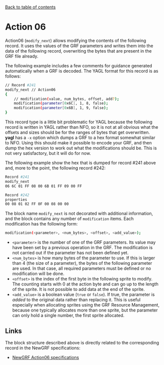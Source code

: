 [Back to table of contents](../index.md)

# Action 06

Action06 (`modify_next`) allows modifying the contents of the following record. It uses the values of the GRF parameters and writes them into the data of the following record, overwriting the bytes that are present in the GRF file already. 

The following example includes a few comments for guidance generated automatically when a GRF is decoded. The YAGL format for this record is as follows:

```bash
// Record #241
modify_next // Action06
{
    // modification(value, num_bytes, offset, add?);
    modification(parameter[0x6C], 1, 8, false);
    modification(parameter[0x6B], 1, 9, false);
}
```

This record type is a little bit problematic for YAGL because the following record is written in YAGL rather than NFO, so it is not at all obvious what the offsets and sizes should be for the ranges of bytes that get overwritten. **yagl** has a `-x` option which dumps a GRF to a hex format somewhat similar to NFO. Using this should make it possible to encode your GRF, and then dump the hex version to work out what the modifications should be. This is not very satisfactory, but it will do for now.

The following example show the hex that is dumped for record #241 above and, more to the point, the following record #242:

```bash
Record #241
modify_next
06 6C 01 FF 08 00 6B 01 FF 09 00 FF 

Record #242
properties
00 08 01 02 FF 0F 00 08 00 00 
```

The block name `modify_next` is not decorated with additional information, and the block contains any number of `modification` items. Each modification has the following form:

```bash
modification(<parameter>, <num_bytes>, <offset>, <add_value>);
```

- `<parameter>` is the number of one of the GRF parameters. Its value may have been set by a previous operation in the GRF. The modification is not carried out if the parameter has not been defined yet. 
- `<num_bytes>` is how many bytes of the parameter to use. If this is larger than 4 (the size of a parameter), the bytes of the following parameter are used. In that case, all required parameters must be defined or no modification will be done. 
- `<offset>` is the index of the first byte in the following sprite to modify. The counting starts with 0 at the action byte and can go up to the length of the sprite. It is not possible to add data at the end of the sprite.
- `<add_value>` is a boolean value (`true` or `false`). If true, the parameter is *added* to the original data rather than replacing it. This is useful especially when allocating sprites using the GRF Resource Management, because one typically allocates more than one sprite, but the parameter can only hold a single number, the first sprite allocated.

## Links

The block structure described above is directly related to the corresponding record in the NewGRF specifications:

- [NewGRF Action06 specifications](https://newgrf-specs.tt-wiki.net/wiki/Action6)
